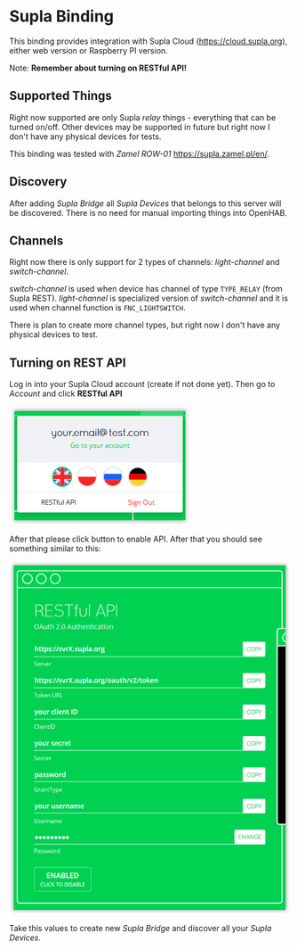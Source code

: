 # Supla Binding

This binding provides integration with Supla Cloud (https://cloud.supla.org), either web version or Raspberry PI version. 

Note: **Remember about turning on RESTful API!**

## Supported Things

Right now supported are only Supla _relay_ things - everything that can be turned on/off. Other devices may be supported 
in future but right now I don't have any physical devices for tests.

This binding was tested with _Zamel ROW-01_ https://supla.zamel.pl/en/.

## Discovery

After adding _Supla Bridge_ all _Supla Devices_ that belongs to this server will be discovered. There is no need for manual 
importing things into OpenHAB.

## Channels

Right now there is only support for 2 types of channels: *light-channel* and *switch-channel*.
 
 *switch-channel* is used when device has channel of type ```TYPE_RELAY``` (from Supla REST). *light-channel* is specialized
 version of *switch-channel* and it is used when channel function is ```FNC_LIGHTSWITCH```.
 
 There is plan to create more channel types, but right now I don't have any physical devices to test.  

## Turning on REST API

Log in into your Supla Cloud account (create if not done yet). Then go to _Account_ and click **RESTful API**

![Turn RESTfulApi](doc/turn-rest-api.PNG "Click RESTful API")

After that please click button to enable API. After that you should see something similar to this:

![RESTfulApi](doc/rest-api-view.PNG "RESTful API")

Take this values to create new _Supla Bridge_ and discover all your _Supla Devices_.

